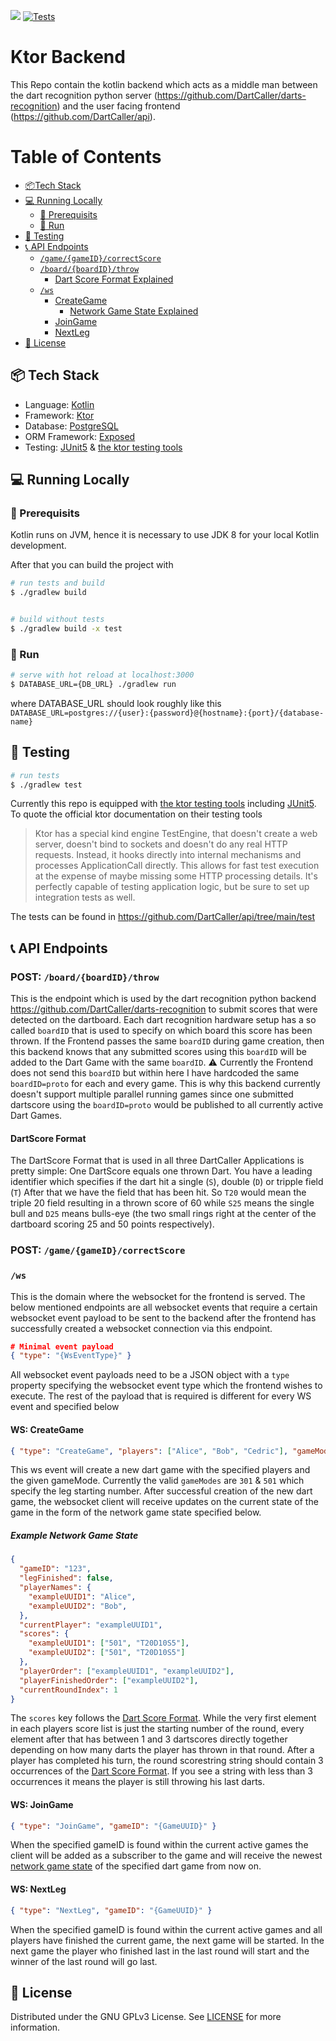 ![](https://img.shields.io/github/license/DartCaller/api)
[![Tests](https://github.com/DartCaller/api/actions/workflows/main.yml/badge.svg)](https://github.com/DartCaller/api/actions/workflows/main.yml)

# Ktor Backend
This Repo contain the kotlin backend which acts as a middle man between the dart recognition python server (https://github.com/DartCaller/darts-recognition) and the user facing frontend (https://github.com/DartCaller/api).


# Table of Contents
- [:package:Tech Stack](#package)  
- [:computer: Running Locally](#computer)
  - [:straight_ruler: Prerequisits](#straight_ruler)
  - [:running: Run](#running)
- [:bug: Testing](#bug)
- [:telephone_receiver: API Endpoints](#telephone_receiver)
  - [`/game/{gameID}/correctScore`](#correct)
  - [`/board/{boardID}/throw`](#throw)
    - [Dart Score Format Explained](#dartscore_format)
  - [`/ws`](#ws)
    - [CreateGame](#createGame)
      - [Network Game State Explained](#network_game_state) 
    - [JoinGame](#joinGame)
    - [NextLeg](#nextLeg)
- [:lock_with_ink_pen: License](#lock_with_ink_pen)

<a name="package"/>

## :package: Tech Stack
- Language: [Kotlin](https://kotlinlang.org/)
- Framework: [Ktor](https://ktor.io/)
- Database: [PostgreSQL](https://www.postgresql.org/)
- ORM Framework: [Exposed](https://github.com/JetBrains/Exposed)
- Testing: [JUnit5](https://junit.org/junit5/) & [the ktor testing tools](https://ktor.io/docs/testing.html)

<a name="computer"/>

## :computer: Running Locally
<a name="straight_ruler"/>

### :straight_ruler: Prerequisits

Kotlin runs on JVM, hence it is necessary to use JDK 8 for your local Kotlin development.

After that you can build the project with
```bash
# run tests and build
$ ./gradlew build


# build without tests
$ ./gradlew build -x test
```
<a name="running"/>

### :running: Run

```bash
# serve with hot reload at localhost:3000
$ DATABASE_URL={DB_URL} ./gradlew run
```

where DATABASE_URL should look roughly like this
`DATABASE_URL=postgres://{user}:{password}@{hostname}:{port}/{database-name}`

<a name="bug"/>

## :bug: Testing

```bash
# run tests
$ ./gradlew test
```

Currently this repo is equipped with [the ktor testing tools](https://ktor.io/docs/testing.html) including [JUnit5](https://junit.org/junit5/).
To quote the official ktor documentation on their testing tools
> Ktor has a special kind engine TestEngine, that doesn't create a web server, doesn't bind to sockets and doesn't do any real HTTP requests. Instead, it hooks directly into internal mechanisms and processes ApplicationCall directly. This allows for fast test execution at the expense of maybe missing some HTTP processing details. It's perfectly capable of testing application logic, but be sure to set up integration tests as well.

The tests can be found in https://github.com/DartCaller/api/tree/main/test

<a name="telephone_receiver"/>

## :telephone_receiver: API Endpoints

<a name="throw"/>

### POST: `/board/{boardID}/throw`
This is the endpoint which is used by the dart recognition python backend https://github.com/DartCaller/darts-recognition to submit scores that were detected on the dartboard. Each dart recognition hardware setup has a so called `boardID` that is used to specify on which board this score has been thrown. If the Frontend passes the same `boardID` during game creation, then this backend knows that any submitted scores using this `boardID` will be added to the Dart Game with the same `boardID`.
:warning: Currently the Frontend does not send this `boardID` but within here I have hardcoded the same `boardID=proto` for each and every game. This is why this backend currently doesn't support multiple parallel running games since one submitted dartscore using the `boardID=proto` would be published to all currently active Dart Games.

<a name="dartscore_format"/>

#### DartScore Format
The DartScore Format that is used in all three DartCaller Applications is pretty simple:
One DartScore equals one thrown Dart. You have a leading identifier which specifies if the dart hit a single (`S`), double (`D`) or tripple field (`T`)
After that we have the field that has been hit.
So `T20` would mean the triple 20 field resulting in a thrown score of 60 while `S25` means the single bull and `D25` means bulls-eye (the two small rings right at the center of the dartboard scoring 25 and 50 points respectively).

<a name="correct"/>

### POST: `/game/{gameID}/correctScore`

<a name="ws"/>

### `/ws`
This is the domain where the websocket for the frontend is served. The below mentioned endpoints are all websocket events that require a certain websocket event payload to be sent to the backend after the frontend has successfully created a websocket connection via this endpoint.
```json
# Minimal event payload
{ "type": "{WsEventType}" }
```
All websocket event payloads need to be a JSON object with a `type` property specifying the websocket event type which the frontend wishes to execute.
The rest of the payload that is required is different for every WS event and specified below

<a name="createGame"/>

#### WS: CreateGame
```json
{ "type": "CreateGame", "players": ["Alice", "Bob", "Cedric"], "gameMode": "301" }
```
This ws event will create a new dart game with the specified players and the given gameMode. Currently the valid `gameModes` are `301` & `501` which specify the leg starting number.
After successful creation of the new dart game, the websocket client will receive updates on the current state of the game in the form of the network game state specified below.

<a name="network_game_state"/>

##### Example Network Game State
```json
{
  "gameID": "123",
  "legFinished": false,
  "playerNames": {
    "exampleUUID1": "Alice",
    "exampleUUID2": "Bob",
  },
  "currentPlayer": "exampleUUID1",
  "scores": {
    "exampleUUID1": ["501", "T20D10S5"],
    "exampleUUID2": ["501", "T20D10S5"]
  },
  "playerOrder": ["exampleUUID1", "exampleUUID2"],
  "playerFinishedOrder": ["exampleUUID2"],
  "currentRoundIndex": 1
}
```
The `scores` key follows the [Dart Score Format](#dartscore_format). While the very first element in each players score list is just the starting number of the round, every element after that has between 1 and 3 dartscores directly together depending on how many darts the player has thrown in that round. After a player has completed his turn, the round scorestring string should contain 3 occurrences of the [Dart Score Format](#dartscore_format). If you see a string with less than 3 occurrences it means the player is still throwing his last darts.

<a name="joinGame"/>

#### WS: JoinGame
```json
{ "type": "JoinGame", "gameID": "{GameUUID}" }
```
When the specified gameID is found within the current active games the client will be added as a subscriber to the game and will receive the newest [network game state](#network_game_state) of the specified dart game from now on.

<a name="nextLeg"/>

#### WS: NextLeg
```json
{ "type": "NextLeg", "gameID": "{GameUUID}" }
```
When the specified gameID is found within the current active games and all players have finished the current game, the next game will be started. In the next game the player who finished last in the last round will start and the winner of the last round will go last.

<a name="lock_with_ink_pen"/>

## :lock_with_ink_pen: License
Distributed under the GNU GPLv3 License. See [LICENSE](LICENSE) for more information.
